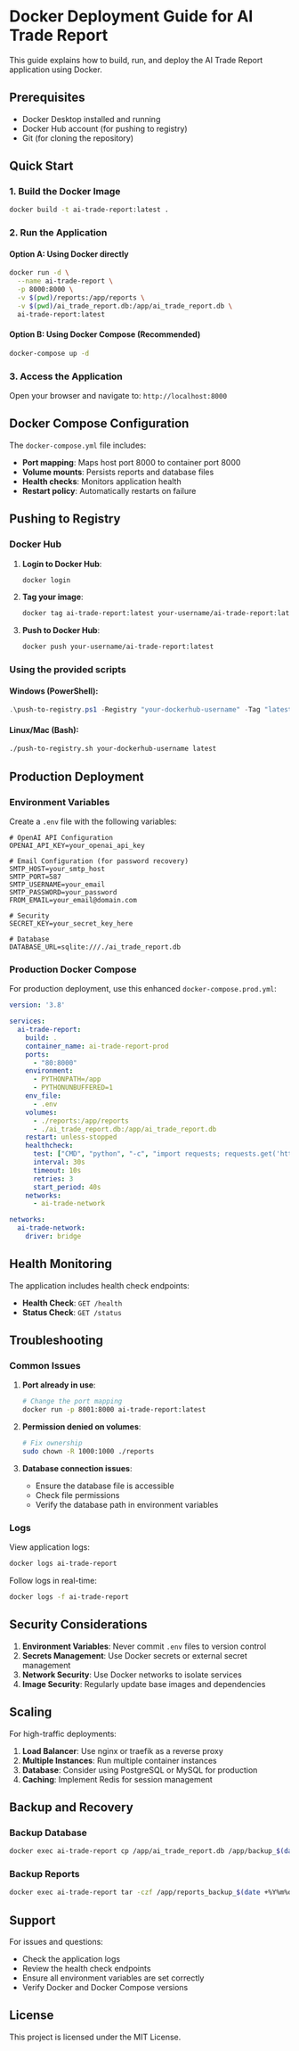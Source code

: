 # Docker Deployment Guide for AI Trade Report

This guide explains how to build, run, and deploy the AI Trade Report application using Docker.

## Prerequisites

- Docker Desktop installed and running
- Docker Hub account (for pushing to registry)
- Git (for cloning the repository)

## Quick Start

### 1. Build the Docker Image

```bash
docker build -t ai-trade-report:latest .
```

### 2. Run the Application

#### Option A: Using Docker directly
```bash
docker run -d \
  --name ai-trade-report \
  -p 8000:8000 \
  -v $(pwd)/reports:/app/reports \
  -v $(pwd)/ai_trade_report.db:/app/ai_trade_report.db \
  ai-trade-report:latest
```

#### Option B: Using Docker Compose (Recommended)
```bash
docker-compose up -d
```

### 3. Access the Application

Open your browser and navigate to: `http://localhost:8000`

## Docker Compose Configuration

The `docker-compose.yml` file includes:

- **Port mapping**: Maps host port 8000 to container port 8000
- **Volume mounts**: Persists reports and database files
- **Health checks**: Monitors application health
- **Restart policy**: Automatically restarts on failure

## Pushing to Registry

### Docker Hub

1. **Login to Docker Hub**:
   ```bash
   docker login
   ```

2. **Tag your image**:
   ```bash
   docker tag ai-trade-report:latest your-username/ai-trade-report:latest
   ```

3. **Push to Docker Hub**:
   ```bash
   docker push your-username/ai-trade-report:latest
   ```

### Using the provided scripts

#### Windows (PowerShell):
```powershell
.\push-to-registry.ps1 -Registry "your-dockerhub-username" -Tag "latest"
```

#### Linux/Mac (Bash):
```bash
./push-to-registry.sh your-dockerhub-username latest
```

## Production Deployment

### Environment Variables

Create a `.env` file with the following variables:

```env
# OpenAI API Configuration
OPENAI_API_KEY=your_openai_api_key

# Email Configuration (for password recovery)
SMTP_HOST=your_smtp_host
SMTP_PORT=587
SMTP_USERNAME=your_email
SMTP_PASSWORD=your_password
FROM_EMAIL=your_email@domain.com

# Security
SECRET_KEY=your_secret_key_here

# Database
DATABASE_URL=sqlite:///./ai_trade_report.db
```

### Production Docker Compose

For production deployment, use this enhanced `docker-compose.prod.yml`:

```yaml
version: '3.8'

services:
  ai-trade-report:
    build: .
    container_name: ai-trade-report-prod
    ports:
      - "80:8000"
    environment:
      - PYTHONPATH=/app
      - PYTHONUNBUFFERED=1
    env_file:
      - .env
    volumes:
      - ./reports:/app/reports
      - ./ai_trade_report.db:/app/ai_trade_report.db
    restart: unless-stopped
    healthcheck:
      test: ["CMD", "python", "-c", "import requests; requests.get('http://localhost:8000/health')"]
      interval: 30s
      timeout: 10s
      retries: 3
      start_period: 40s
    networks:
      - ai-trade-network

networks:
  ai-trade-network:
    driver: bridge
```

## Health Monitoring

The application includes health check endpoints:

- **Health Check**: `GET /health`
- **Status Check**: `GET /status`

## Troubleshooting

### Common Issues

1. **Port already in use**:
   ```bash
   # Change the port mapping
   docker run -p 8001:8000 ai-trade-report:latest
   ```

2. **Permission denied on volumes**:
   ```bash
   # Fix ownership
   sudo chown -R 1000:1000 ./reports
   ```

3. **Database connection issues**:
   - Ensure the database file is accessible
   - Check file permissions
   - Verify the database path in environment variables

### Logs

View application logs:
```bash
docker logs ai-trade-report
```

Follow logs in real-time:
```bash
docker logs -f ai-trade-report
```

## Security Considerations

1. **Environment Variables**: Never commit `.env` files to version control
2. **Secrets Management**: Use Docker secrets or external secret management
3. **Network Security**: Use Docker networks to isolate services
4. **Image Security**: Regularly update base images and dependencies

## Scaling

For high-traffic deployments:

1. **Load Balancer**: Use nginx or traefik as a reverse proxy
2. **Multiple Instances**: Run multiple container instances
3. **Database**: Consider using PostgreSQL or MySQL for production
4. **Caching**: Implement Redis for session management

## Backup and Recovery

### Backup Database
```bash
docker exec ai-trade-report cp /app/ai_trade_report.db /app/backup_$(date +%Y%m%d).db
```

### Backup Reports
```bash
docker exec ai-trade-report tar -czf /app/reports_backup_$(date +%Y%m%d).tar.gz /app/reports
```

## Support

For issues and questions:
- Check the application logs
- Review the health check endpoints
- Ensure all environment variables are set correctly
- Verify Docker and Docker Compose versions

## License

This project is licensed under the MIT License.
